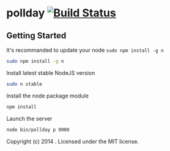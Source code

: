 # pollday [![Build Status](https://secure.travis-ci.org/LaNetscouade/pollday-server.png?branch=master)](http://travis-ci.org/LaNetscouade/pollday)

## Getting Started

It's recommanded to update your node `sudo npm install -g n`
```bash
sudo npm install -g n
```

Install latest stable NodeJS version
```bash
sudo n stable
```

Install the node package module
```bash
npm install
```

Launch the server
```bash
node bin/pollday p 9000
```

Copyright (c) 2014 . Licensed under the MIT license.
